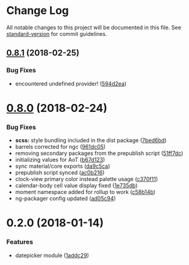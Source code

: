 # Change Log

All notable changes to this project will be documented in this file. See [standard-version](https://github.com/conventional-changelog/standard-version) for commit guidelines.

<a name="0.8.1"></a>

## [0.8.1](https://github.com/selvera/npm-datepicker/compare/v0.8.0...v0.8.1) (2018-02-25)

### Bug Fixes

* encountered undefined provider! ([594d2ea](https://github.com/selvera/npm-datepicker/commit/594d2ea))

<a name="0.8.0"></a>

# [0.8.0](https://github.com/selvera/npm-datepicker/compare/v0.7.0...v0.8.0) (2018-02-24)

### Bug Fixes

* **scss:** style bundling included in the dist package ([7bed6bd](https://github.com/selvera/npm-datepicker/commit/7bed6bd))
* barrels corrected for ngc ([961dc05](https://github.com/selvera/npm-datepicker/commit/961dc05))
* removing secondary packages from the prepublish script ([51ff7dc](https://github.com/selvera/npm-datepicker/commit/51ff7dc))
* initializing values for AoT ([b67d123](https://github.com/selvera/npm-datepicker/commit/b67d123))
* sync material/core exports ([da9c5ca](https://github.com/selvera/npm-datepicker/commit/da9c5ca))
* prepublish script synced ([ac0b216](https://github.com/selvera/npm-datepicker/commit/ac0b216))
* clock-view primary color instead palette usage ([c370f11](https://github.com/selvera/npm-datepicker/commit/c370f11))
* calendar-body cell value display fixed ([1e735db](https://github.com/selvera/npm-datepicker/commit/1e735db))
* moment namespace added for rollup to work ([c58b14b](https://github.com/selvera/npm-datepicker/commit/c58b14b))
* ng-packager config updated ([ad05c94](https://github.com/selvera/npm-datepicker/commit/ad05c94))

<a name="0.2.0"></a>

# 0.2.0 (2018-01-14)

### Features

* datepicker module ([1addc29](https://github.com/selvera/npm-datepicker/commit/1addc29))
